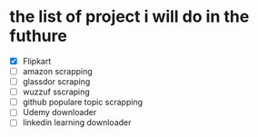 # the list of project i will do in the futhure
- [x] Flipkart
- [ ] amazon scrapping 
- [ ] glassdor scraping 
- [ ] wuzzuf sscraping
- [ ] github populare topic scrapping
- [ ] Udemy downloader
- [ ] linkedin learning downloader
